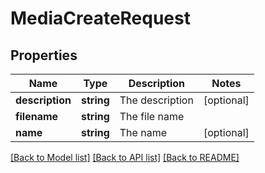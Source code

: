 # MediaCreateRequest

## Properties
Name | Type | Description | Notes
------------ | ------------- | ------------- | -------------
**description** | **string** | The description | [optional] 
**filename** | **string** | The file name | 
**name** | **string** | The name | [optional] 

[[Back to Model list]](../../README.md#documentation-for-models) [[Back to API list]](../../README.md#documentation-for-api-endpoints) [[Back to README]](../../README.md)

